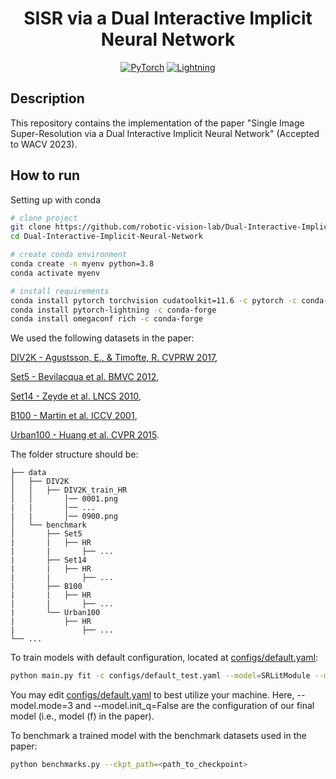<div align="center">

# SISR via a Dual Interactive Implicit Neural Network

<a href="https://pytorch.org/get-started/locally/"><img alt="PyTorch" src="https://img.shields.io/badge/PyTorch-ee4c2c?logo=pytorch&logoColor=white"></a>
<a href="https://pytorchlightning.ai/"><img alt="Lightning" src="https://img.shields.io/badge/-Lightning-792ee5?logo=pytorchlightning&logoColor=white"></a>

</div>

## Description

This repository contains the implementation of the paper "Single Image Super-Resolution via a Dual Interactive Implicit Neural Network" (Accepted to WACV 2023).

## How to run

Setting up with conda

```bash
# clone project
git clone https://github.com/robotic-vision-lab/Dual-Interactive-Implicit-Neural-Network.git
cd Dual-Interactive-Implicit-Neural-Network

# create conda environment
conda create -n myenv python=3.8
conda activate myenv

# install requirements
conda install pytorch torchvision cudatoolkit=11.6 -c pytorch -c conda-forge
conda install pytorch-lightning -c conda-forge
conda install omegaconf rich -c conda-forge
```

We used the following datasets in the paper:

[DIV2K - Agustsson, E., & Timofte, R. CVPRW 2017](https://data.vision.ee.ethz.ch/cvl/DIV2K/),

[Set5 - Bevilacqua et al. BMVC 2012](http://people.rennes.inria.fr/Aline.Roumy/results/SR_BMVC12.html),

[Set14 - Zeyde et al. LNCS 2010](https://sites.google.com/site/romanzeyde/research-interests),

[B100 - Martin et al. ICCV 2001](https://www2.eecs.berkeley.edu/Research/Projects/CS/vision/bsds/),

[Urban100 - Huang et al. CVPR 2015](https://sites.google.com/site/jbhuang0604/publications/struct_sr).

The folder structure should be:
```
├── data
│   ├── DIV2K
│   │   ├── DIV2K_train_HR
│   │       │── 0001.png
|   |       │── ...
|   |       │── 0900.png
│   └── benchmark
│       ├── Set5
|       |   ├── HR
|       |       ├── ...
|       ├── Set14
|       |   ├── HR
|       |       ├── ...
|       ├── B100
|       |   ├── HR
|       |       ├── ...
|       └── Urban100
|           ├── HR
|               ├── ...
└── ...
```

To train models with default configuration, located at [configs/default.yaml](configs/default.yaml): 

```bash
python main.py fit -c configs/default_test.yaml --model=SRLitModule --model.arch=imsisr --model.mode=3 --model.init_q=False --trainer.logger=TensorBoardLogger --trainer.logger.save_dir=logs/ --trainer.logger.name=3_0
```
You may edit [configs/default.yaml](configs/default.yaml) to best utilize your machine. Here, --model.mode=3 and --model.init_q=False are the configuration of our final model (i.e., model (f) in the paper).


To benchmark a trained model with the benchmark datasets used in the paper:

```bash
python benchmarks.py --ckpt_path=<path_to_checkpoint>                                          
```


